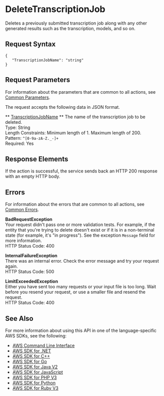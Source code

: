 # DeleteTranscriptionJob<a name="API_DeleteTranscriptionJob"></a>

Deletes a previously submitted transcription job along with any other generated results such as the transcription, models, and so on\.

## Request Syntax<a name="API_DeleteTranscriptionJob_RequestSyntax"></a>

```
{
   "TranscriptionJobName": "string"
}
```

## Request Parameters<a name="API_DeleteTranscriptionJob_RequestParameters"></a>

For information about the parameters that are common to all actions, see [Common Parameters](CommonParameters.md)\.

The request accepts the following data in JSON format\.

 ** [TranscriptionJobName](#API_DeleteTranscriptionJob_RequestSyntax) **   <a name="transcribe-DeleteTranscriptionJob-request-TranscriptionJobName"></a>
The name of the transcription job to be deleted\.  
Type: String  
Length Constraints: Minimum length of 1\. Maximum length of 200\.  
Pattern: `^[0-9a-zA-Z._-]+`   
Required: Yes

## Response Elements<a name="API_DeleteTranscriptionJob_ResponseElements"></a>

If the action is successful, the service sends back an HTTP 200 response with an empty HTTP body\.

## Errors<a name="API_DeleteTranscriptionJob_Errors"></a>

For information about the errors that are common to all actions, see [Common Errors](CommonErrors.md)\.

 **BadRequestException**   
Your request didn't pass one or more validation tests\. For example, if the entity that you're trying to delete doesn't exist or if it is in a non\-terminal state \(for example, it's "in progress"\)\. See the exception `Message` field for more information\.  
HTTP Status Code: 400

 **InternalFailureException**   
There was an internal error\. Check the error message and try your request again\.  
HTTP Status Code: 500

 **LimitExceededException**   
Either you have sent too many requests or your input file is too long\. Wait before you resend your request, or use a smaller file and resend the request\.  
HTTP Status Code: 400

## See Also<a name="API_DeleteTranscriptionJob_SeeAlso"></a>

For more information about using this API in one of the language\-specific AWS SDKs, see the following:
+  [ AWS Command Line Interface](https://docs.aws.amazon.com/goto/aws-cli/transcribe-2017-10-26/DeleteTranscriptionJob) 
+  [ AWS SDK for \.NET](https://docs.aws.amazon.com/goto/DotNetSDKV3/transcribe-2017-10-26/DeleteTranscriptionJob) 
+  [ AWS SDK for C\+\+](https://docs.aws.amazon.com/goto/SdkForCpp/transcribe-2017-10-26/DeleteTranscriptionJob) 
+  [ AWS SDK for Go](https://docs.aws.amazon.com/goto/SdkForGoV1/transcribe-2017-10-26/DeleteTranscriptionJob) 
+  [ AWS SDK for Java V2](https://docs.aws.amazon.com/goto/SdkForJavaV2/transcribe-2017-10-26/DeleteTranscriptionJob) 
+  [ AWS SDK for JavaScript](https://docs.aws.amazon.com/goto/AWSJavaScriptSDK/transcribe-2017-10-26/DeleteTranscriptionJob) 
+  [ AWS SDK for PHP V3](https://docs.aws.amazon.com/goto/SdkForPHPV3/transcribe-2017-10-26/DeleteTranscriptionJob) 
+  [ AWS SDK for Python](https://docs.aws.amazon.com/goto/boto3/transcribe-2017-10-26/DeleteTranscriptionJob) 
+  [ AWS SDK for Ruby V3](https://docs.aws.amazon.com/goto/SdkForRubyV3/transcribe-2017-10-26/DeleteTranscriptionJob) 